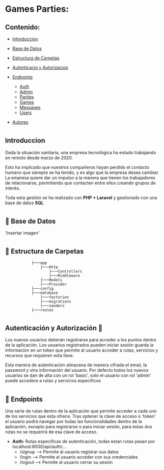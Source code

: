 # Games Parties:
## Contenido: 
- [Introduccion](#Introduccion)
- [Base de Datos](#Base-de-Datos)
- [Estructura de Carpetas](#Estructura-de-Carpetas)
- [Autenticacio y Autorizacion](#Autenticacion-y-Autorizacion)
- [Endpoints](#Endpoints)
    - [Auth](#Auth)
    - [Admin](#Admin)
    - [Parites](#Parties)
    - [Games](#Games)
    - [Messages](#Messages)
    - [Users](#Users)
   
- [Autores](#Authors) 
#
## Introduccion
Dada la situación sanitaria, una empresa tecnológica ha estado trabajando en remoto desde marzo de 2020.

Esto ha implicado que nuestros compañeros hayan perdido el contacto humano que siempre se ha tenido, y es algo que la empresa desea cambiar.
La empresa quiere dar un impulso a la manera que tienen los trabajadores de relacionarse, permitiendo que contacten entre ellos creando grupos de interés.

Toda esta gestión se ha realizado con **PHP + Laravel** y gestionado con una base de datos **SQL**
#

## :closed_book: Base de Datos 
'Insertar imagen'

#

## :open_file_folder: Estructura de Carpetas 
                ├───app
                    ├───Http
                        ├───Controllers
                        ├───Middleware
                    ├───Models
                    ├───Provider
                ├───config
                ├───database
                    ├───factories
                    ├───migrations
                    ├───seeders
                ├───routes
#

##  Autenticación y Autorización :closed_lock_with_key:
Los nuevos usuarios deberán registrarse para acceder a los puntos dentro de la aplicación.
Los usuarios registrados pueden iniciar sesión guarda la información en un token que permite al usuario acceder a rutas, servicios y recursos que requieren esta llave.

Esta manera de autenticación almacena de manera cifrada el email, la password y otra información del usuario. Por defecto todos los nuevos usuarios se dan de alta con un rol
'basic', solo el usuario con rol 'admin' puede accedere a rutas y servicios especificos
#

## :round_pushpin: Endpoints
Una serie de rutas dentro de la aplicación que permite acceder a cada uno de los servicios que esta ofrece. Tras optener la clave de acceso o 'token' el usuario podrá navegar por todas las funcionalidades dentro de la aplicación, excepto para registrarse o para iniciar sesión, para estas dos rutas no se requerirá de esa clave de acceso.

- **Auth:** Rutas especificas de autenticación, todas estan rutas pasan por localhost:8000/api/auth/...
    - /signup --> Permite al usuario registrar sus datos 
    - /login --> Permite al usuario acceder con sus credenciales
    - /logout --> Permite al usuario cerrar su sesión
#
